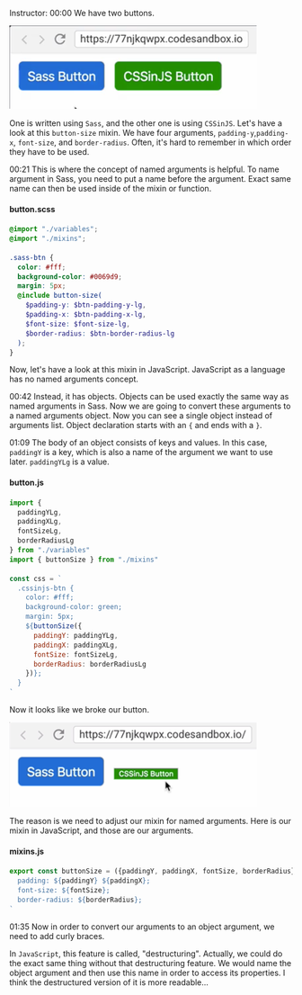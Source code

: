 Instructor: 00:00 We have two buttons. 

![two buttons](../images/javascript-convert-scss-named-arguments-to-javascript-two-buttons.png)

One is written using `Sass`, and the other one is using `CSSinJS`. Let's have a look at this `button-size` mixin. We have four arguments, `padding-y`,`padding-x`, `font-size`, and `border-radius`. Often, it's hard to remember in which order they have to be used.

00:21 This is where the concept of named arguments is helpful. To name argument in Sass, you need to put a name before the argument. Exact same name can then be used inside of the mixin or function. 

#### button.scss
```scss
@import "./variables";
@import "./mixins";

.sass-btn {
  color: #fff;
  background-color: #0069d9;
  margin: 5px;
  @include button-size(
    $padding-y: $btn-padding-y-lg,
    $padding-x: $btn-padding-x-lg,
    $font-size: $font-size-lg,
    $border-radius: $btn-border-radius-lg
  );
}
```

Now, let's have a look at this mixin in JavaScript. JavaScript as a language has no named arguments concept.

00:42 Instead, it has objects. Objects can be used exactly the same way as named arguments in Sass. Now we are going to convert these arguments to a named arguments object. Now you can see a single object instead of arguments list. Object declaration starts with an `{` and ends with a `}`.

01:09 The body of an object consists of keys and values. In this case, `paddingY` is a key, which is also a name of the argument we want to use later. `paddingYLg` is a value. 

#### button.js
```javascript
import {
  paddingYLg,
  paddingXLg,
  fontSizeLg,
  borderRadiusLg
} from "./variables"
import { buttonSize } from "./mixins"

const css = `
  .cssinjs-btn {
    color: #fff;
    background-color: green;
    margin: 5px;
    ${buttonSize({
      paddingY: paddingYLg,
      paddingX: paddingXLg,
      fontSize: fontSizeLg,
      borderRadius: borderRadiusLg
    })};
  }
`
```

Now it looks like we broke our button. 

![broken button](../images/javascript-convert-scss-named-arguments-to-javascript-broken-button.png)

The reason is we need to adjust our mixin for named arguments. Here is our mixin in JavaScript, and those are our arguments.

#### mixins.js
```javascript
export const buttonSize = ({paddingY, paddingX, fontSize, borderRadius}) => `
  padding: ${paddingY} ${paddingX};
  font-size: ${fontSize};
  border-radius: ${borderRadius};
`
```

01:35 Now in order to convert our arguments to an object argument, we need to add curly braces. 

In `JavaScript`, this feature is called, "destructuring". Actually, we could do the exact same thing without that destructuring feature. We would name the object argument and then use this name in order to access its properties. I think the destructured version of it is more readable...